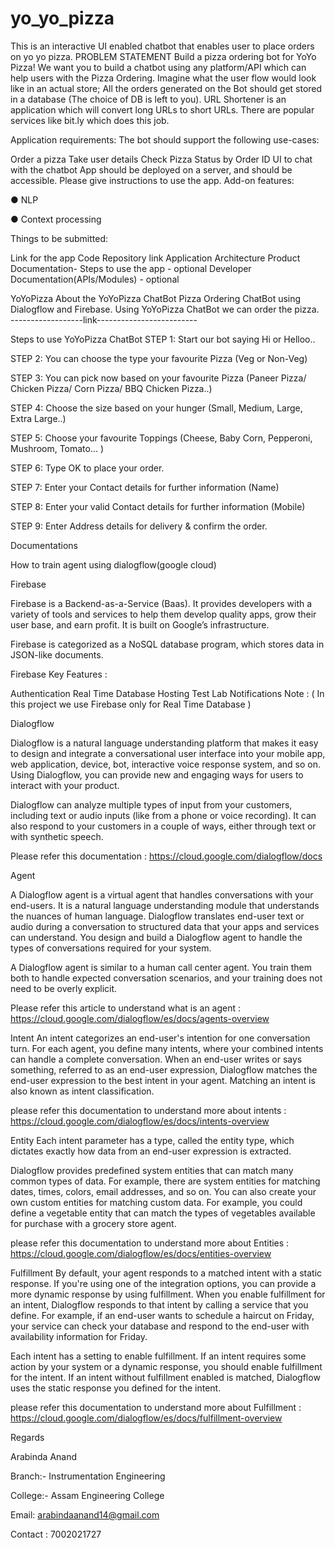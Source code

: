 # yo_yo_pizza
This is an interactive UI enabled chatbot that enables user to place orders on yo yo pizza.
PROBLEM STATEMENT
Build a pizza ordering bot for YoYo Pizza! We want you to build a chatbot using any platform/API which can help users with the Pizza Ordering. Imagine what the user flow would look like in an actual store; All the orders generated on the Bot should get stored in a database (The choice of DB is left to you). URL Shortener is an application which will convert long URLs to short URLs. There are popular services like bit.ly which does this job.

Application requirements: The bot should support the following use-cases:

Order a pizza
Take user details
Check Pizza Status by Order ID
UI to chat with the chatbot App should be deployed on a server, and should be accessible.
Please give instructions to use the app. Add-on features:

● NLP

● Context processing

Things to be submitted:

Link for the app
Code Repository link
Application Architecture
Product Documentation- Steps to use the app - optional
Developer Documentation(APIs/Modules) - optional

YoYoPizza
About the YoYoPizza ChatBot
Pizza Ordering ChatBot using Dialogflow and Firebase. Using YoYoPizza ChatBot we can order the pizza.
------------------link-------------------------


Steps to use YoYoPizza ChatBot
STEP 1: Start our bot saying Hi or Helloo..

STEP 2: You can choose the type your favourite Pizza (Veg or Non-Veg)

STEP 3: You can pick now based on your favourite Pizza (Paneer Pizza/ Chicken Pizza/ Corn Pizza/ BBQ Chicken Pizza..)

STEP 4: Choose the size based on your hunger (Small, Medium, Large, Extra Large..)

STEP 5: Choose your favourite Toppings (Cheese, Baby Corn, Pepperoni, Mushroom, Tomato... )

STEP 6: Type OK to place your order.

STEP 7: Enter your Contact details for further information (Name)

STEP 8: Enter your valid Contact details for further information (Mobile)

STEP 9: Enter Address details for delivery & confirm the order.


Documentations


How to train agent using dialogflow(google cloud)

Firebase


Firebase is a Backend-as-a-Service (Baas). It provides developers with a variety of tools and services to help them develop quality apps, grow their user base, and earn profit. It is built on Google’s infrastructure.

Firebase is categorized as a NoSQL database program, which stores data in JSON-like documents.

Firebase Key Features :

Authentication
Real Time Database
Hosting
Test Lab
Notifications Note : ( In this project we use Firebase only for Real Time Database )


Dialogflow


Dialogflow is a natural language understanding platform that makes it easy to design and integrate a conversational user interface into your mobile app, web application, device, bot, interactive voice response system, and so on. Using Dialogflow, you can provide new and engaging ways for users to interact with your product.

Dialogflow can analyze multiple types of input from your customers, including text or audio inputs (like from a phone or voice recording). It can also respond to your customers in a couple of ways, either through text or with synthetic speech.

Please refer this documentation : https://cloud.google.com/dialogflow/docs

Agent


A Dialogflow agent is a virtual agent that handles conversations with your end-users. It is a natural language understanding module that understands the nuances of human language. Dialogflow translates end-user text or audio during a conversation to structured data that your apps and services can understand. You design and build a Dialogflow agent to handle the types of conversations required for your system.

A Dialogflow agent is similar to a human call center agent. You train them both to handle expected conversation scenarios, and your training does not need to be overly explicit.

Please refer this article to understand what is an agent : https://cloud.google.com/dialogflow/es/docs/agents-overview

Intent
An intent categorizes an end-user's intention for one conversation turn. For each agent, you define many intents, where your combined intents can handle a complete conversation. When an end-user writes or says something, referred to as an end-user expression, Dialogflow matches the end-user expression to the best intent in your agent. Matching an intent is also known as intent classification.

please refer this documentation to understand more about intents : https://cloud.google.com/dialogflow/es/docs/intents-overview

Entity
Each intent parameter has a type, called the entity type, which dictates exactly how data from an end-user expression is extracted.

Dialogflow provides predefined system entities that can match many common types of data. For example, there are system entities for matching dates, times, colors, email addresses, and so on. You can also create your own custom entities for matching custom data. For example, you could define a vegetable entity that can match the types of vegetables available for purchase with a grocery store agent.

please refer this documentation to understand more about Entities : https://cloud.google.com/dialogflow/es/docs/entities-overview

Fulfillment
By default, your agent responds to a matched intent with a static response. If you're using one of the integration options, you can provide a more dynamic response by using fulfillment. When you enable fulfillment for an intent, Dialogflow responds to that intent by calling a service that you define. For example, if an end-user wants to schedule a haircut on Friday, your service can check your database and respond to the end-user with availability information for Friday.

Each intent has a setting to enable fulfillment. If an intent requires some action by your system or a dynamic response, you should enable fulfillment for the intent. If an intent without fulfillment enabled is matched, Dialogflow uses the static response you defined for the intent.

please refer this documentation to understand more about Fulfillment : https://cloud.google.com/dialogflow/es/docs/fulfillment-overview






 Regards
 
 
 Arabinda Anand
 
 
 Branch:- Instrumentation Engineering
 
 
 College:- Assam Engineering College
 
 
 Email: arabindaanand14@gmail.com
 
 
 Contact : 7002021727
